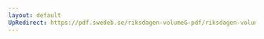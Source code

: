 ```yaml
---
layout: default
UpRedirect: https://pdf.swedeb.se/riksdagen-volumeG-pdf/riksdagen-volumeG-pdf/data/199697/reg_199697_web.pdf
---
```

